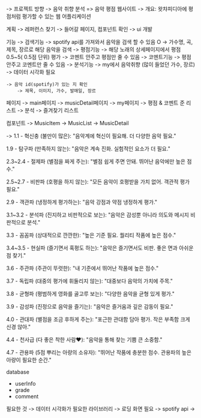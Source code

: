 -> 프로젝트 방향
    -> 음악 취향 분석 => 음악 평점 웹사이트
    -> 개요: 왓챠피디아에 평점처럼 평가할 수 있는 웹 어플리케이션

계획
    -> 레퍼런스 찾기
    -> 들어갈 페이지, 컴포넌트 확인
    -> ui 개발

기능
    -> 검색기능
        -> spotify api를 가져와서 음악을 검색 할 수 있음 O 
        -> 가수명, 곡, 제목, 장르로 해당 음악을 검색
    -> 평점기능
        -> 해당 노래의 상세페이지에서 평점 0.5~5( 0.5점 단위) 평가
        -> 코멘트 안주고 평점만 줄 수 있음
    -> 코멘트기능
        -> 평점 안주고 코멘트만 줄 수 있음
    -> 분석기능
        -> my에서 음악취향 (많이 들었던 가수, 장르)
        -> 데이터 시각화 필요

    -> 음악 id(spotify)가 있는 지 확인
        -> 제목, 이미지, 가수, 발매일, 장르

페이지
-> main페이지
-> musicDetail페이지
-> my페이지
    -> 평점 & 코멘트 준 리스트 
    -> 분석
    -> 즐겨찾기 리스트

컴포넌트
    -> MusicItem
    -> MusicList
    -> MusicDetail

-> 1.1 - 혁신충 (불만이 많은):
"음악계에 혁신이 필요해. 더 다양한 음악 필요."

1.9 - 탐구파 (만족하지 않는):
"음악은 계속 진화. 실험적인 요소가 더 필요."

2.3~2.4 - 절제파 (별점을 짜게 주는):
"별점 쉽게 주면 안돼. 뛰어난 음악에만 높은 점수."

2.5~2.7 - 비판파 (호평을 하지 않는):
"모든 음악이 호평받을 가치 없어. 객관적 평가 필요."

2.9 - 객관파 (냉정하게 평가하는):
"음악 강점과 약점 냉정하게 평가."

3.1~3.2 - 분석파 (진지하고 비판적으로 보는):
"음악은 감성뿐 아니라 의도와 메시지 비판적으로 분석."

3.3 - 꼼꼼파 (상대적으로 깐깐한):
"높은 기준 필요. 퀄리티 작품에 높은 점수."

3.4~3.5 - 현실파 (즐기면서 혹평도 하는):
"음악은 즐기면서도 비판. 좋은 면과 아쉬운 점 찾기."

3.6 - 주관파 (주관이 뚜렷한):
"내 기준에서 뛰어난 작품에 높은 점수."

3.7 - 독립파 (대중의 평가에 휘둘리지 않는):
"대중보다 음악의 가치에 주목."

3.8 - 균형파 (평범하게 영화를 골고루 보는):
"다양한 음악을 균형 있게 평가."

3.9 - 감성파 (진정으로 음악을 즐기는):
"음악은 즐거움과 깊은 감동이 필요."

4.0 - 관대파 (별점을 조금 후하게 주는):
"포근한 관대함 담아 평가. 작은 부족함 크게 신경 않아."

4.4 - 천사급 (다 좋은 착한 사람♥):
"음악을 통해 찾는 기쁨 큰 소중함."

4.7 - 관용파 (5점 뿌리는 아량의 소유자):
"뛰어난 작품에 충분한 점수. 관용파의 높은 아량이 필요한 순간."

database
- userInfo
- grade
- comment

필요한 것
-> 데이터 시각화가 필요한 라이브러리
-> 로딩 화면 필요
-> spotify api
-> 